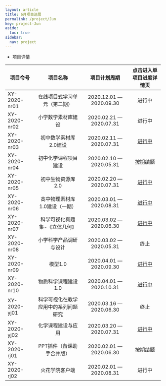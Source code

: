 ```yaml
---
layout: article
title: 6月项目进展
permalink: /project/Jun
key: project-Jun
aside:
  toc: true
sidebar:
  nav: project
---
```


<bro/><bro/>

- 项目详情

| 项目令号       |  项目名称  |项目计划周期  |   点击进入单项目进度详情页  |
|-------------  |:------:|:------:|:------:|
|XY-2020-nr01 |在线项目式学习单元（第二期）	|2020.12.01 — 2020.09.30|进行中|
|XY-2020-nr02  |小学数学素材库建设	|2020.02.21 — 2020.07.31|进行中|
|XY-2020-nr03   |初中数学素材库2.0建设	|2020.02.11 — 2020.07.31|[进行中](http://wiki.huohuaschool.com/confluence/pages/viewpage.action?pageId=17499572)|
|XY-2020-nr04   |初中化学课程项目建设	|2020.02.10 — 2020.05.31|[按期结题](http://wiki.huohuaschool.com/confluence/pages/viewpage.action?pageId=17499214)|
|XY-2020-nr05   |初中生物资源库2.0	|2020.02.20 — 2020.07.31|[进行中](http://wiki.huohuaschool.com/confluence/pages/viewpage.action?pageId=17499387)|
|XY-2020-nr06   |高中物理素材库1.0建设（一期）	|2020.03.01 — 2020.08.31|[进行中](http://wiki.huohuaschool.com/confluence/pages/viewpage.action?pageId=20348942)|
|XY-2020-nr07  |科学可视化真题集-《立体几何》	|2020.03.02 — 2020.06.30|[进行中](http://wiki.huohuaschool.com/confluence/pages/viewpage.action?pageId=21364803)
|XY-2020-nr08  |小学科学产品调研与设计	|2020.03.02 — 2020.05.31|终止|
|XY-2020-nr09   |模型1.0	|2020.04.01 — 2020.09.30|[进行中](http://wiki.huohuaschool.com/confluence/pages/viewpage.action?pageId=17499687)|
|XY-2020-nr10   |物质科学课程建设1.0	|2020.04.01 — 2020.10.31|[进行中](http://wiki.huohuaschool.com/confluence/pages/viewpage.action?pageId=20349079)|
|XY-2020-yj01   |科学可视化在教学应用中的系列问题研究	|2020.03.16 — 2020.06.30|终止|
|XY-2020-yj02   |化学课程建设与应用	|2020.03.20 — 2020.07.31|[进行中](http://wiki.huohuaschool.com/confluence/pages/viewpage.action?pageId=20349038)|
|XY-2020-rj01   |PPT插件（备课助手合并版）	|2020.02.01 — 2020.06.30|按期结题|
|XY-2020-rj02   |火花学院客户端	|2020.02.01 — 2020.08.31|进行中|

